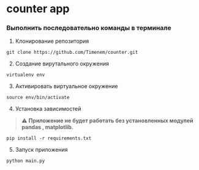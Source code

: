 # counter app 

### Выполнить последовательно команды в терминале 

1. Клонирование репозитория 
```
git clone https://github.com/Timenem/counter.git
```

2. Создание вирутального окружения 
```
virtualenv env 
```
3. Активировать виртуальное окружение 
```
source env/bin/activate
```
4. Установка зависимостей 

> :warning: **Приложение не будет работать без установленных модулей pandas , matplotlib.**
```
pip install -r requirements.txt
```
5. Запуск приложения 
```
python main.py
```

